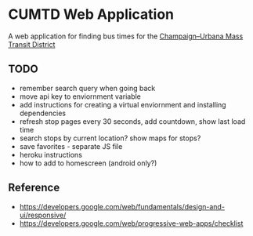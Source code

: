 # CUMTD Web Application

A web application for finding bus times for the [Champaign–Urbana Mass Transit District](https://mtd.org/)

## TODO

- remember search query when going back
- move api key to enviornment variable
- add instructions for creating a virtual enviornment and installing dependencies
- refresh stop pages every 30 seconds, add countdown, show last load time
- search stops by current location? show maps for stops?
- save favorites - separate JS file
- heroku instructions
- how to add to homescreen (android only?)

## Reference

- https://developers.google.com/web/fundamentals/design-and-ui/responsive/
- https://developers.google.com/web/progressive-web-apps/checklist
